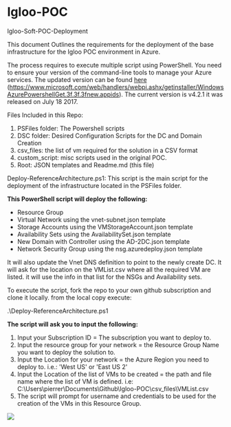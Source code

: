 # Igloo-POC
Igloo-Soft-POC-Deployment

This document Outlines the requirements for the deployment of the base infrastructure for the Igloo POC environment in Azure.

The process requires to execute multiple script using PowerShell.  You need to ensure your version of the command-line tools to manage your Azure services.  The updated version can be found <a href="https://www.microsoft.com/web/handlers/webpi.ashx/getinstaller/WindowsAzurePowershellGet.3f.3f.3fnew.appids" target="_blank">here</a> (https://www.microsoft.com/web/handlers/webpi.ashx/getinstaller/WindowsAzurePowershellGet.3f.3f.3fnew.appids).  The current version is v4.2.1 it was released on July 18 2017.

Files Included in this Repo:

1. PSFiles folder: The Powershell scripts
2. DSC folder: Desired Configuration Scripts for the DC and Domain Creation
3. csv_files: the list of vm required for the solution in a CSV format
4. custom_script: misc scripts used in the original POC.
5. Root:  JSON templates and Readme.md (this file)


Deploy-ReferenceArchitecture.ps1:  This script is the main script for the deployment of the infrastructure located in the PSFiles folder.

**This PowerShell script will deploy the following:**

* Resource Group
* Virtual Network using the vnet-subnet.json template
* Storage Accounts using the VMStorageAccount.json template
* Availability Sets using the AvailabilitySet.json template
* New Domain with Controller using the AD-2DC.json template
* Network Security Group using the nsg.azuredeploy.json template

It will also update the Vnet DNS definition to point to the newly create DC.  It will ask for the location on the VMList.csv where all the required VM are listed.  it will use the info in that list for the NSGs and Availability sets.

To execute the script, fork the repo to your own github subscription and clone it locally.  from the local copy execute:

.\Deploy-ReferenceArchitecture.ps1

**The script will ask you to input the following:**

1. Input your Subscription ID = The subscription you want to deploy to.
2. Input the resource group for your network = the Resource Group Name you want to deploy the solution to.
3. Input the Location for your network = the Azure Region you need to deploy to.  i.e.: 'West US' or 'East US 2'
4. Input the Location of the list of VMs to be created = the path and file name where the list of VM is defined.  i.e: C:\Users\pierrer\Documents\Github\Igloo-POC\csv_files\VMList.csv
5. The script will prompt for username and credentials to be used for the creation of the VMs in this Resource Group.
 

![](https://github.com/pierreroman/igloo-poc/blob/master/_images/executescript.png)

